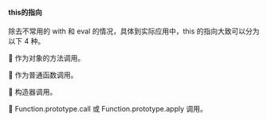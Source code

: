 #### this的指向

除去不常用的 with 和 eval 的情况，具体到实际应用中，this 的指向大致可以分为以下 4 种。

 作为对象的方法调用。

 作为普通函数调用。

 构造器调用。

 Function.prototype.call 或 Function.prototype.apply 调用。

